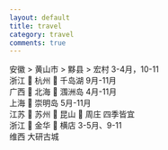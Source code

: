 ```yaml
--- 
layout: default
title: travel
category: travel
comments: true
---
```



  
安徽 > 黄山市 > 黟县 > 宏村  3-4月，10-11  
浙江  杭州  千岛湖 9月-11月  
广西  北海  涠洲岛 4月-11月  
上海  崇明岛 5月-11月  
江苏  苏州  昆山  周庄 四季皆宜  
浙江  金华  横店 3-5月、9-11  
维西 大研古城  
